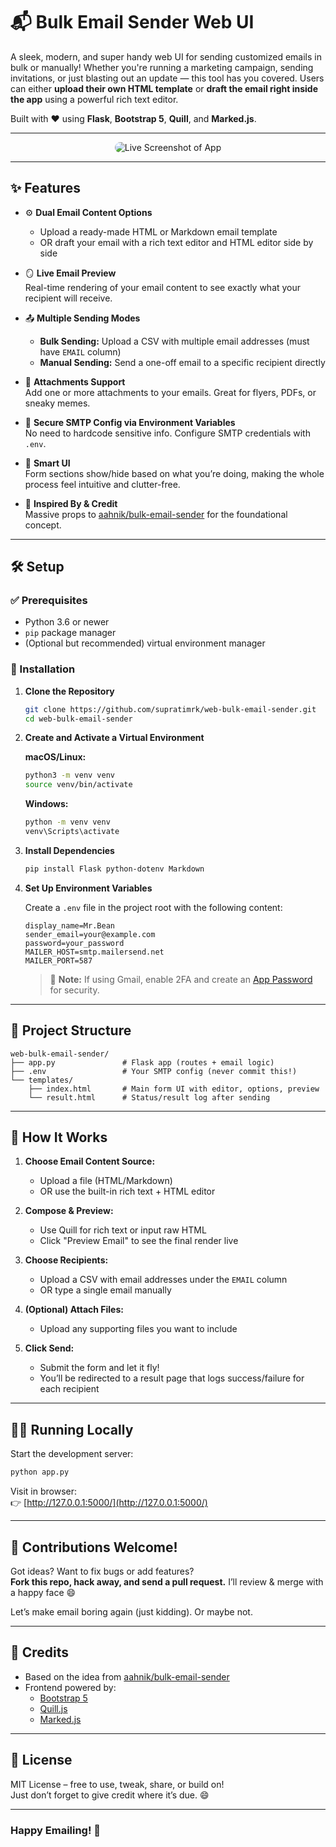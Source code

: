 # 📬 Bulk Email Sender Web UI

A sleek, modern, and super handy web UI for sending customized emails in bulk or manually! Whether you're running a marketing campaign, sending invitations, or just blasting out an update — this tool has you covered. Users can either **upload their own HTML template** or **draft the email right inside the app** using a powerful rich text editor.

Built with ❤️ using **Flask**, **Bootstrap 5**, **Quill**, and **Marked.js**.

---

<p align="center">
  <img src="https://i.ibb.co/F4jgNrrN/image-2025-04-10-220900870.png" alt="Live Screenshot of App" style="border-radius: 10px; max-width: 100%;">
</p>

---

## ✨ Features

- ⚙️ **Dual Email Content Options**  
  - Upload a ready-made HTML or Markdown email template  
  - OR draft your email with a rich text editor and HTML editor side by side

- 🪞 **Live Email Preview**  
  Real-time rendering of your email content to see exactly what your recipient will receive.

- 📤 **Multiple Sending Modes**  
  - **Bulk Sending:** Upload a CSV with multiple email addresses (must have `EMAIL` column)  
  - **Manual Sending:** Send a one-off email to a specific recipient directly

- 📎 **Attachments Support**  
  Add one or more attachments to your emails. Great for flyers, PDFs, or sneaky memes.

- 🔐 **Secure SMTP Config via Environment Variables**  
  No need to hardcode sensitive info. Configure SMTP credentials with `.env`.

- 🧠 **Smart UI**  
  Form sections show/hide based on what you’re doing, making the whole process feel intuitive and clutter-free.

- 🙏 **Inspired By & Credit**  
  Massive props to [aahnik/bulk-email-sender](https://github.com/aahnik/bulk-email-sender) for the foundational concept.

---

## 🛠️ Setup

### ✅ Prerequisites

- Python 3.6 or newer
- `pip` package manager
- (Optional but recommended) virtual environment manager

### 🚀 Installation

1. **Clone the Repository**

   ```bash
   git clone https://github.com/supratimrk/web-bulk-email-sender.git
   cd web-bulk-email-sender
   ```

2. **Create and Activate a Virtual Environment**

   **macOS/Linux:**

   ```bash
   python3 -m venv venv
   source venv/bin/activate
   ```

   **Windows:**

   ```bash
   python -m venv venv
   venv\Scripts\activate
   ```

3. **Install Dependencies**

   ```bash
   pip install Flask python-dotenv Markdown
   ```

4. **Set Up Environment Variables**

   Create a `.env` file in the project root with the following content:

   ```dotenv
   display_name=Mr.Bean
   sender_email=your@example.com
   password=your_password
   MAILER_HOST=smtp.mailersend.net
   MAILER_PORT=587
   ```

   > 🔐 **Note:** If using Gmail, enable 2FA and create an [App Password](https://support.google.com/accounts/answer/185833?hl=en) for security.

---

## 📁 Project Structure

```
web-bulk-email-sender/
├── app.py               # Flask app (routes + email logic)
├── .env                 # Your SMTP config (never commit this!)
└── templates/
    ├── index.html       # Main form UI with editor, options, preview
    └── result.html      # Status/result log after sending
```

---

## 🧪 How It Works

1. **Choose Email Content Source:**
   - Upload a file (HTML/Markdown)
   - OR use the built-in rich text + HTML editor

2. **Compose & Preview:**
   - Use Quill for rich text or input raw HTML
   - Click "Preview Email" to see the final render live

3. **Choose Recipients:**
   - Upload a CSV with email addresses under the `EMAIL` column  
   - OR type a single email manually

4. **(Optional) Attach Files:**
   - Upload any supporting files you want to include

5. **Click Send:**
   - Submit the form and let it fly!  
   - You’ll be redirected to a result page that logs success/failure for each recipient

---

## 🧑‍💻 Running Locally

Start the development server:

```bash
python app.py
```

Visit in browser:  
👉 [http://127.0.0.1:5000/](http://127.0.0.1:5000/)

---

## 🙌 Contributions Welcome!

Got ideas? Want to fix bugs or add features?  
**Fork this repo, hack away, and send a pull request.** I’ll review & merge with a happy face 😄

Let’s make email boring again (just kidding). Or maybe not.

---

## 🧠 Credits

- Based on the idea from [aahnik/bulk-email-sender](https://github.com/aahnik/bulk-email-sender)
- Frontend powered by:
  - [Bootstrap 5](https://getbootstrap.com/)
  - [Quill.js](https://quilljs.com/)
  - [Marked.js](https://marked.js.org/)

---

## 📄 License

MIT License – free to use, tweak, share, or build on!  
Just don’t forget to give credit where it’s due. 😄

---

### Happy Emailing! 🚀